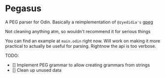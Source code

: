 # Pegasus

A PEG parser for Odin. Basically a reimplementation of `@zyedidia's` [gpeg](https://github.com/zyedidia/gpeg)

Not cleaning anything atm, so wouldn't recommend it for serious things

You can find an example at `main.odin` right now. Will work on making it more practical to actually be useful for parsing. Rightnow the api is too verbose.

TODO: 
- [] Implement PEG grammar to allow creating grammars from strings
- [] Clean up unused data
